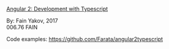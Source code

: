 <a href="http://proquest.safaribooksonline.com.rpa.sccl.org/book/programming/javascript/9781617293122">Angular 2: Development with Typescript</a>

By: Fain Yakov, 2017  
006.76 FAIN  

Code examples: https://github.com/Farata/angular2typescript
